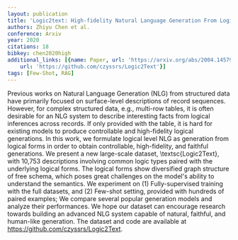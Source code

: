 ```yaml
---
layout: publication
title: 'Logic2text: High-fidelity Natural Language Generation From Logical Forms'
authors: Zhiyu Chen et al.
conference: Arxiv
year: 2020
citations: 18
bibkey: chen2020high
additional_links: [{name: Paper, url: 'https://arxiv.org/abs/2004.14579'}, {name: Code,
    url: 'https://github.com/czyssrs/Logic2Text'}]
tags: [Few-Shot, RAG]
---
```

Previous works on Natural Language Generation (NLG) from structured data have
primarily focused on surface-level descriptions of record sequences. However,
for complex structured data, e.g., multi-row tables, it is often desirable for
an NLG system to describe interesting facts from logical inferences across
records. If only provided with the table, it is hard for existing models to
produce controllable and high-fidelity logical generations. In this work, we
formulate logical level NLG as generation from logical forms in order to obtain
controllable, high-fidelity, and faithful generations. We present a new
large-scale dataset, \textsc\{Logic2Text\}, with 10,753 descriptions involving
common logic types paired with the underlying logical forms. The logical forms
show diversified graph structure of free schema, which poses great challenges
on the model's ability to understand the semantics. We experiment on (1)
Fully-supervised training with the full datasets, and (2) Few-shot setting,
provided with hundreds of paired examples; We compare several popular
generation models and analyze their performances. We hope our dataset can
encourage research towards building an advanced NLG system capable of natural,
faithful, and human-like generation. The dataset and code are available at
https://github.com/czyssrs/Logic2Text.